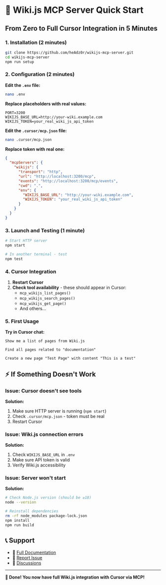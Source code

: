 # 🚀 Wiki.js MCP Server Quick Start

## From Zero to Full Cursor Integration in 5 Minutes

### 1. Installation (2 minutes)

```bash
git clone https://github.com/heAdz0r/wikijs-mcp-server.git
cd wikijs-mcp-server
npm run setup
```

### 2. Configuration (2 minutes)

**Edit the `.env` file:**

```bash
nano .env
```

**Replace placeholders with real values:**

```env
PORT=3200
WIKIJS_BASE_URL=http://your-wiki.example.com
WIKIJS_TOKEN=your_real_wiki_js_api_token
```

**Edit the `.cursor/mcp.json` file:**

```bash
nano .cursor/mcp.json
```

**Replace token with real one:**

```json
{
  "mcpServers": {
    "wikijs": {
      "transport": "http",
      "url": "http://localhost:3200/mcp",
      "events": "http://localhost:3200/mcp/events",
      "cwd": ".",
      "env": {
        "WIKIJS_BASE_URL": "http://your-wiki.example.com",
        "WIKIJS_TOKEN": "your_real_wiki_js_api_token"
      }
    }
  }
}
```

### 3. Launch and Testing (1 minute)

```bash
# Start HTTP server
npm start

# In another terminal - test
npm test
```

### 4. Cursor Integration

1. **Restart Cursor**
2. **Check tool availability** - these should appear in Cursor:
   - `mcp_wikijs_list_pages()`
   - `mcp_wikijs_search_pages()`
   - `mcp_wikijs_get_page()`
   - And others...

### 5. First Usage

**Try in Cursor chat:**

```
Show me a list of pages from Wiki.js
```

```
Find all pages related to "documentation"
```

```
Create a new page "Test Page" with content "This is a test"
```

## ⚡ If Something Doesn't Work

### Issue: Cursor doesn't see tools

**Solution:**

1. Make sure HTTP server is running (`npm start`)
2. Check `.cursor/mcp.json` - token must be real
3. Restart Cursor

### Issue: Wiki.js connection errors

**Solution:**

1. Check `WIKIJS_BASE_URL` in `.env`
2. Make sure API token is valid
3. Verify Wiki.js accessibility

### Issue: Server won't start

**Solution:**

```bash
# Check Node.js version (should be ≥18)
node --version

# Reinstall dependencies
rm -rf node_modules package-lock.json
npm install
npm run build
```

## 📞 Support

- 📖 [Full Documentation](./README.md)
- 🐛 [Report Issue](https://github.com/heAdz0r/wikijs-mcp-server/issues)
- 💬 [Discussions](https://github.com/heAdz0r/wikijs-mcp-server/discussions)

---

**🎉 Done! You now have full Wiki.js integration with Cursor via MCP!**
